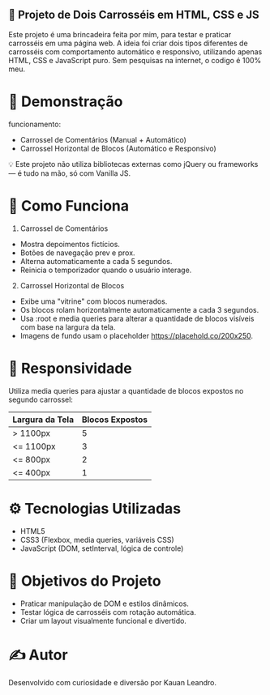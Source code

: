 ## 🎠 Projeto de Dois Carrosséis em HTML, CSS e JS

Este projeto é uma brincadeira feita por mim, para testar e praticar carrosséis em uma página web. A ideia foi criar dois tipos diferentes de carrosséis com comportamento automático e responsivo, utilizando apenas HTML, CSS e JavaScript puro. Sem pesquisas na internet, o codigo é 100% meu.

# 🚀 Demonstração

funcionamento:

- Carrossel de Comentários (Manual + Automático)
- Carrossel Horizontal de Blocos (Automático e Responsivo)

💡 Este projeto não utiliza bibliotecas externas como jQuery ou frameworks — é tudo na mão, só com Vanilla JS.

# 🧠 Como Funciona

1. Carrossel de Comentários
- Mostra depoimentos fictícios.
- Botões de navegação prev e prox.
- Alterna automaticamente a cada 5 segundos.
- Reinicia o temporizador quando o usuário interage.

2. Carrossel Horizontal de Blocos
- Exibe uma "vitrine" com blocos numerados.
- Os blocos rolam horizontalmente automaticamente a cada 3 segundos.
- Usa :root e media queries para alterar a quantidade de blocos visíveis com base na largura da tela.
- Imagens de fundo usam o placeholder https://placehold.co/200x250.

# 📱 Responsividade

Utiliza media queries para ajustar a quantidade de blocos expostos no segundo carrossel:

| Largura da Tela | Blocos Expostos |
| --------------- | --------------- |
| > 1100px        | 5               |
| <= 1100px       | 3               |
| <= 800px        | 2               |
| <= 400px        | 1               |

# ⚙️ Tecnologias Utilizadas

- HTML5
- CSS3 (Flexbox, media queries, variáveis CSS)
- JavaScript (DOM, setInterval, lógica de controle)

# 🎯 Objetivos do Projeto

- Praticar manipulação de DOM e estilos dinâmicos.
- Testar lógica de carrosséis com rotação automática.
- Criar um layout visualmente funcional e divertido.

# ✍️ Autor
Desenvolvido com curiosidade e diversão por Kauan Leandro.